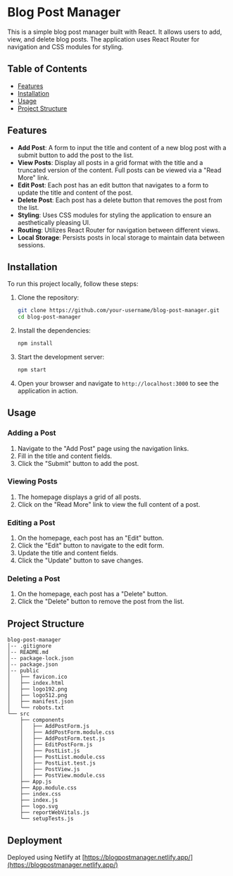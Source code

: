 # Blog Post Manager

This is a simple blog post manager built with React. It allows users to add, view, and delete blog posts. The application uses React Router for navigation and CSS modules for styling.

## Table of Contents
- [Features](#features)
- [Installation](#installation)
- [Usage](#usage)
- [Project Structure](#project-structure)

## Features
- **Add Post**: A form to input the title and content of a new blog post with a submit button to add the post to the list.
- **View Posts**: Display all posts in a grid format with the title and a truncated version of the content. Full posts can be viewed via a "Read More" link.
- **Edit Post**: Each post has an edit button that navigates to a form to update the title and content of the post.
- **Delete Post**: Each post has a delete button that removes the post from the list.
- **Styling**: Uses CSS modules for styling the application to ensure an aesthetically pleasing UI.
- **Routing**: Utilizes React Router for navigation between different views.
- **Local Storage**: Persists posts in local storage to maintain data between sessions.

## Installation
To run this project locally, follow these steps:

1. Clone the repository:
   ```bash
   git clone https://github.com/your-username/blog-post-manager.git
   cd blog-post-manager
   ```

2. Install the dependencies:
   ```bash
   npm install
   ```

3. Start the development server:
   ```bash
   npm start
   ```

4. Open your browser and navigate to `http://localhost:3000` to see the application in action.

## Usage
### Adding a Post
1. Navigate to the "Add Post" page using the navigation links.
2. Fill in the title and content fields.
3. Click the "Submit" button to add the post.

### Viewing Posts
1. The homepage displays a grid of all posts.
2. Click on the "Read More" link to view the full content of a post.

### Editing a Post
1. On the homepage, each post has an "Edit" button.
2. Click the "Edit" button to navigate to the edit form.
3. Update the title and content fields.
4. Click the "Update" button to save changes.

### Deleting a Post
1. On the homepage, each post has a "Delete" button.
2. Click the "Delete" button to remove the post from the list.

## Project Structure
```
blog-post-manager
│-- .gitignore
│-- README.md
│-- package-lock.json
│-- package.json
│-- public
│   ├── favicon.ico
│   ├── index.html
│   ├── logo192.png
│   ├── logo512.png
│   ├── manifest.json
│   └── robots.txt
└── src
    ├── components
    │   ├── AddPostForm.js
    │   ├── AddPostForm.module.css
    │   ├── AddPostForm.test.js
    │   ├── EditPostForm.js
    │   ├── PostList.js
    │   ├── PostList.module.css
    │   ├── PostList.test.js
    │   ├── PostView.js
    │   ├── PostView.module.css
    ├── App.js
    ├── App.module.css
    ├── index.css
    ├── index.js
    ├── logo.svg
    ├── reportWebVitals.js
    └── setupTests.js
```

## Deployment

Deployed using Netlify at [https://blogpostmanager.netlify.app/](https://blogpostmanager.netlify.app/)

